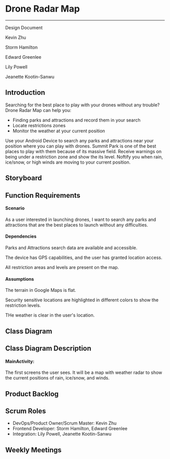 # Drone Radar Map

---

Design Document

Kevin Zhu

Storm Hamilton

Edward Greenlee

Lily Powell

Jeanette Kootin-Sanwu

## Introduction
Searching for the best place to play with your drones without any trouble? Drone Radar Map can help you:
- Finding parks and attractions and record them in your search
- Locate restrictions zones
- Monitor the weather at your current position

Use your Android Device to search any parks and attractions near your position where you can play with drones. Summit Park is one of the best places to play with them because of its massive field. Receive warnings on being under a restriction zone and show the its level. Noftify you when rain, ice/snow, or high winds are moving to your current position.
## Storyboard

## Function Requirements
#### Scenario
As a user interested in launching drones, I want to search any parks and attractions that are the best places to launch without any difficulties.

#### Dependencies
Parks and Attractions search data are available and accessible.

The device has GPS capabilities, and the user has granted location access.

All restriction areas and levels are present on the map.
#### Assumptions
The terrain in Google Maps is flat.

Security sensitive locations are highlighted in different colors to show the restriction levels.

THe weather is clear in the user's location.
## Class Diagram

## Class Diagram Description
#### MainActivity: 
The first screens the user sees. It will be a map with weather radar to show the current positions of rain, ice/snow, and winds. 
## Product Backlog

## Scrum Roles
- DevOps/Product Owner/Scrum Master: Kevin Zhu
- Frontend Developer: Storm Hamilton, Edward Greenlee
- Integration: Lily Powell, Jeanette Kootin-Sanwu

## Weekly Meetings
